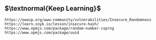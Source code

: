 ## $\textnormal{Keep Learning}$

```plaintext
https://owasp.org/www-community/vulnerabilities/Insecure_Randomness
https://learn.snyk.io/lesson/insecure-hash/
https://www.npmjs.com/package/random-number-csprng
https://www.npmjs.com/package/uuid
```
